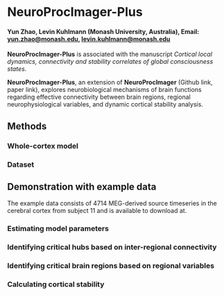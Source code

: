 # NeuroProcImager-Plus
#### Yun Zhao, Levin Kuhlmann (Monash University, Australia), Email: yun.zhao@monash.edu, levin.kuhlmann@monash.edu

**NeuroProcImager-Plus** is associated with the manuscript *Cortical local dynamics, connectivity and stability correlates of global consciousness states*. 

**NeuroProcImager-Plus**, an extension of **NeuroProcImager** (Github link, paper link), explores neurobiological mechanisms of brain functions regarding effective connectivity between brain regions, regional neurophysiological variables, and dynamic cortical stability analysis.


## Methods

### Whole-cortex model

### Dataset

## Demonstration with example data
The example data consists of 4714 MEG-derived source timeseries in the cerebral cortex from subject 11 and is available to download at.

### Estimating model parameters

### Identifying critical hubs based on inter-regional connectivity

### Identifying critical brain regions based on regional variables

### Calculating cortical stability


